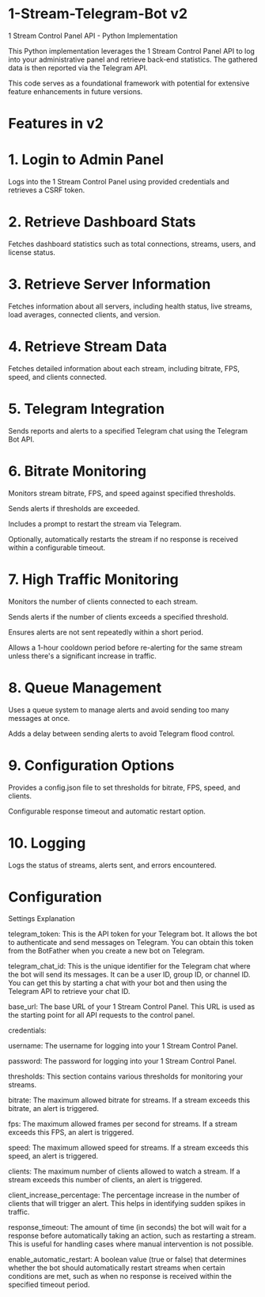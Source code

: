 # 1-Stream-Telegram-Bot v2
1 Stream Control Panel API - Python Implementation

This Python implementation leverages the 1 Stream Control Panel API to log into your administrative panel and retrieve back-end statistics. The gathered data is then reported via the Telegram API.

This code serves as a foundational framework with potential for extensive feature enhancements in future versions.

# Features in v2

# 1. Login to Admin Panel

Logs into the 1 Stream Control Panel using provided credentials and retrieves a CSRF token.

# 2. Retrieve Dashboard Stats

Fetches dashboard statistics such as total connections, streams, users, and license status.

# 3. Retrieve Server Information

Fetches information about all servers, including health status, live streams, load averages, connected clients, and version.

# 4. Retrieve Stream Data

Fetches detailed information about each stream, including bitrate, FPS, speed, and clients connected.

# 5. Telegram Integration

Sends reports and alerts to a specified Telegram chat using the Telegram Bot API.

# 6. Bitrate Monitoring

Monitors stream bitrate, FPS, and speed against specified thresholds.

Sends alerts if thresholds are exceeded.

Includes a prompt to restart the stream via Telegram.

Optionally, automatically restarts the stream if no response is received within a configurable timeout.

# 7. High Traffic Monitoring

Monitors the number of clients connected to each stream.

Sends alerts if the number of clients exceeds a specified threshold.

Ensures alerts are not sent repeatedly within a short period.

Allows a 1-hour cooldown period before re-alerting for the same stream unless there's a significant increase in traffic.

# 8. Queue Management

Uses a queue system to manage alerts and avoid sending too many messages at once.

Adds a delay between sending alerts to avoid Telegram flood control.

# 9. Configuration Options

Provides a config.json file to set thresholds for bitrate, FPS, speed, and clients.

Configurable response timeout and automatic restart option.

# 10. Logging

Logs the status of streams, alerts sent, and errors encountered.

# Configuration

Settings Explanation

telegram_token: This is the API token for your Telegram bot. It allows the bot to authenticate and send messages on Telegram. You can obtain this token from the BotFather when you create a new bot on Telegram.

telegram_chat_id: This is the unique identifier for the Telegram chat where the bot will send its messages. It can be a user ID, group ID, or channel ID. You can get this by starting a chat with your bot and then using the Telegram API to retrieve your chat ID.

base_url: The base URL of your 1 Stream Control Panel. This URL is used as the starting point for all API requests to the control panel.

credentials:

username: The username for logging into your 1 Stream Control Panel.

password: The password for logging into your 1 Stream Control Panel.

thresholds: This section contains various thresholds for monitoring your streams.

bitrate: The maximum allowed bitrate for streams. If a stream exceeds this bitrate, an alert is triggered.

fps: The maximum allowed frames per second for streams. If a stream exceeds this FPS, an alert is triggered.

speed: The maximum allowed speed for streams. If a stream exceeds this speed, an alert is triggered.

clients: The maximum number of clients allowed to watch a stream. If a stream exceeds this number of clients, an alert is triggered.

client_increase_percentage: The percentage increase in the number of clients that will trigger an alert. This helps in identifying sudden spikes in traffic.

response_timeout: The amount of time (in seconds) the bot will wait for a response before automatically taking an action, such as restarting a stream. This is useful for handling cases where manual intervention is not possible.

enable_automatic_restart: A boolean value (true or false) that determines whether the bot should automatically restart streams when certain conditions are met, such as when no response is received within the specified timeout period.
